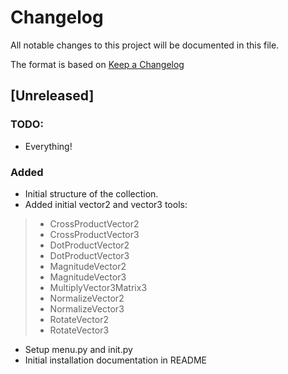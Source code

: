 # Changelog
All notable changes to this project will be documented in this file.

The format is based on [Keep a Changelog](http://keepachangelog.com/en/1.0.0/)

## [Unreleased]

### TODO:
- Everything!

### Added
- Initial structure of the collection.
- Added initial vector2 and vector3 tools:
>- CrossProductVector2
>- CrossProductVector3
>- DotProductVector2
>- DotProductVector3
>- MagnitudeVector2
>- MagnitudeVector3
>- MultiplyVector3Matrix3
>- NormalizeVector2
>- NormalizeVector3
>- RotateVector2
>- RotateVector3
- Setup menu.py and init.py
- Initial installation documentation in README
